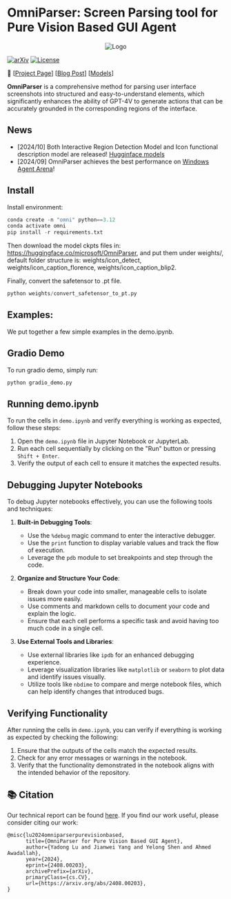 # OmniParser: Screen Parsing tool for Pure Vision Based GUI Agent

<p align="center">
  <img src="imgs/logo.png" alt="Logo">
</p>

[![arXiv](https://img.shields.io/badge/Paper-green)](https://arxiv.org/abs/2408.00203)
[![License](https://img.shields.io/badge/License-MIT-yellow.svg)](https://opensource.org/licenses/MIT)

📢 [[Project Page](https://microsoft.github.io/OmniParser/)] [[Blog Post](https://www.microsoft.com/en-us/research/articles/omniparser-for-pure-vision-based-gui-agent/)] [[Models](https://huggingface.co/microsoft/OmniParser)] 

**OmniParser** is a comprehensive method for parsing user interface screenshots into structured and easy-to-understand elements, which significantly enhances the ability of GPT-4V to generate actions that can be accurately grounded in the corresponding regions of the interface. 

## News
- [2024/10] Both Interactive Region Detection Model and Icon functional description model are released! [Hugginface models](https://huggingface.co/microsoft/OmniParser)
- [2024/09] OmniParser achieves the best performance on [Windows Agent Arena](https://microsoft.github.io/WindowsAgentArena/)! 

## Install 
Install environment:
```python
conda create -n "omni" python==3.12
conda activate omni
pip install -r requirements.txt
```

Then download the model ckpts files in: https://huggingface.co/microsoft/OmniParser, and put them under weights/, default folder structure is: weights/icon_detect, weights/icon_caption_florence, weights/icon_caption_blip2. 

Finally, convert the safetensor to .pt file. 
```python
python weights/convert_safetensor_to_pt.py
```

## Examples:
We put together a few simple examples in the demo.ipynb. 

## Gradio Demo
To run gradio demo, simply run:
```python
python gradio_demo.py
```

## Running demo.ipynb
To run the cells in `demo.ipynb` and verify everything is working as expected, follow these steps:

1. Open the `demo.ipynb` file in Jupyter Notebook or JupyterLab.
2. Run each cell sequentially by clicking on the "Run" button or pressing `Shift + Enter`.
3. Verify the output of each cell to ensure it matches the expected results.

## Debugging Jupyter Notebooks
To debug Jupyter notebooks effectively, you can use the following tools and techniques:

1. **Built-in Debugging Tools**:
   - Use the `%debug` magic command to enter the interactive debugger.
   - Use the `print` function to display variable values and track the flow of execution.
   - Leverage the `pdb` module to set breakpoints and step through the code.

2. **Organize and Structure Your Code**:
   - Break down your code into smaller, manageable cells to isolate issues more easily.
   - Use comments and markdown cells to document your code and explain the logic.
   - Ensure that each cell performs a specific task and avoid having too much code in a single cell.

3. **Use External Tools and Libraries**:
   - Use external libraries like `ipdb` for an enhanced debugging experience.
   - Leverage visualization libraries like `matplotlib` or `seaborn` to plot data and identify issues visually.
   - Utilize tools like `nbdime` to compare and merge notebook files, which can help identify changes that introduced bugs.

## Verifying Functionality
After running the cells in `demo.ipynb`, you can verify if everything is working as expected by checking the following:

1. Ensure that the outputs of the cells match the expected results.
2. Check for any error messages or warnings in the notebook.
3. Verify that the functionality demonstrated in the notebook aligns with the intended behavior of the repository.

## 📚 Citation
Our technical report can be found [here](https://arxiv.org/abs/2408.00203).
If you find our work useful, please consider citing our work:
```
@misc{lu2024omniparserpurevisionbased,
      title={OmniParser for Pure Vision Based GUI Agent}, 
      author={Yadong Lu and Jianwei Yang and Yelong Shen and Ahmed Awadallah},
      year={2024},
      eprint={2408.00203},
      archivePrefix={arXiv},
      primaryClass={cs.CV},
      url={https://arxiv.org/abs/2408.00203}, 
}
```
